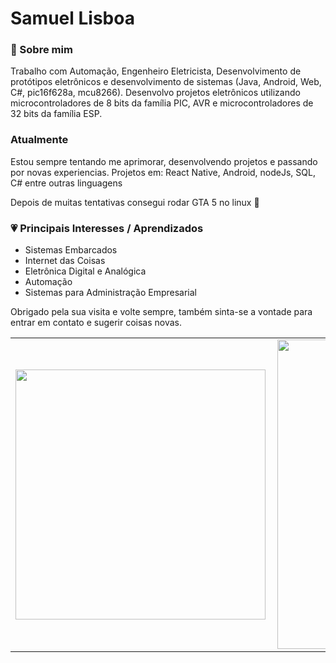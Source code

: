 
<div dsplay="inline-block">
 
 <h1 align="left">Samuel Lisboa</h1>

</div>


### :boy: Sobre mim
Trabalho com Automação, Engenheiro Eletricista, Desenvolvimento de protótipos eletrônicos e desenvolvimento de sistemas (Java, Android, Web, C#, pic16f628a, mcu8266). Desenvolvo projetos eletrônicos utilizando microcontroladores de 8 bits da família PIC, AVR e microcontroladores de 32 bits da família ESP.

### Atualmente
Estou sempre tentando me aprimorar, desenvolvendo projetos e passando por novas experiencias.
Projetos em: React Native, Android, nodeJs, SQL, C# entre outras linguagens

Depois de muitas tentativas consegui rodar GTA 5 no linux 🤭


### :heartpulse: Principais Interesses / Aprendizados

- Sistemas Embarcados 
- Internet das Coisas
- Eletrônica Digital e Analógica
- Automação
- Sistemas para Administração Empresarial


Obrigado pela sua visita e volte sempre, também sinta-se a vontade para entrar em contato e sugerir coisas novas.
<center>
<table>
    <tr>
        <td><img width="400px" align="left" src="https://github-readme-stats.vercel.app/api/top-langs/?username=samuelprogramer&hide=html&layout=compact&theme=tokyonight" /></td>
        <td><img width="495px" align="left" src="https://github-readme-stats.vercel.app/api?username=samuelprogramer&theme=tokyonight"/></td>
    </tr>   
</table>
</center>
